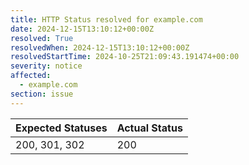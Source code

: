 ```yaml
---
title: HTTP Status resolved for example.com
date: 2024-12-15T13:10:12+00:00Z
resolved: True
resolvedWhen: 2024-12-15T13:10:12+00:00Z
resolvedStartTime: 2024-10-25T21:09:43.191474+00:00
severity: notice
affected:
  - example.com
section: issue
---
```


| Expected Statuses | Actual Status  |
|-------------------|----------------|
| 200, 301, 302 | 200 |
